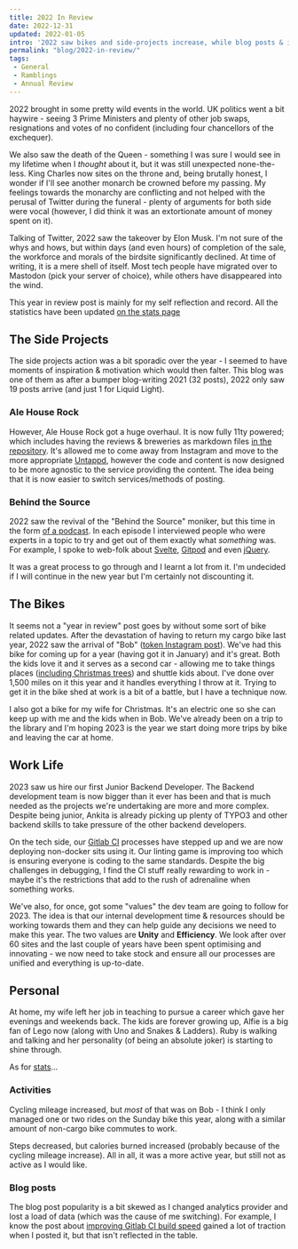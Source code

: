 ```yaml
---
title: 2022 In Review
date: 2022-12-31
updated: 2022-01-05
intro: '2022 saw bikes and side-projects increase, while blog posts & instagram declined'
permalink: "blog/2022-in-review/"
tags:
 - General
 - Ramblings
 - Annual Review
---
```


2022 brought in some pretty wild events in the world. UK politics went a bit haywire - seeing 3 Prime Ministers and plenty of other job swaps, resignations and votes of no confident (including four chancellors of the exchequer).

We also saw the death of the Queen - something I was sure I would see in my lifetime when I _thought_ about it, but it was still unexpected none-the-less. King Charles now sites on the throne and, being brutally honest, I wonder if I'll see another monarch be crowned before my passing. My feelings towards the monarchy are conflicting and not helped with the perusal of Twitter during the funeral - plenty of arguments for both side were vocal (however, I did think it was an extortionate amount of money spent on it).

Talking of Twitter, 2022 saw the takeover by Elon Musk. I'm not sure of the whys and hows, but within days (and even hours) of completion of the sale, the workforce and morals of the birdsite significantly declined. At time of writing, it is a mere shell of itself. Most tech people have migrated over to Mastodon (pick your server of choice), while others have disappeared into the wind.

This year in review post is mainly for my self reflection and record. All the statistics have been updated [on the stats page](/stats/)

## The Side Projects

The side projects action was a bit sporadic over the year - I seemed to have moments of inspiration & motivation which would then falter. This blog was one of them as after a bumper blog-writing 2021 (32 posts), 2022 only saw 19 posts arrive (and just 1 for Liquid Light).

### Ale House Rock

However, Ale House Rock got a huge overhaul. It is now fully 11ty powered; which includes having the reviews & breweries as markdown files [in the repository](https://gitlab.com/mikestreety-sites/ale-house-rock). It's allowed me to come away from Instagram and move to the more appropriate [Untappd](https://untappd.com/user/mikestreety), however the code and content is now designed to be more agnostic to the service providing the content. The idea being that it is now easier to switch services/methods of posting.

### Behind the Source

2022 saw the revival of the "Behind the Source" moniker, but this time in the form [of a podcast](https://www.behindthesource.co.uk/podcasts/). In each episode I interviewed people who were experts in a topic to try and get out of them exactly what _something_ was. For example, I spoke to web-folk about [Svelte](https://www.behindthesource.co.uk/podcasts/s02e05-svelte-with-brittney-and-willow/), [Gitpod](https://www.behindthesource.co.uk/podcasts/s02e02-gitpod-with-pauline-narvas/) and even [jQuery](https://www.behindthesource.co.uk/podcasts/s02e03-jquery-with-tomasz-lakomy/).

It was a great process to go through and I learnt a lot from it. I'm undecided if I will continue in the new year but I'm certainly not discounting it.

## The Bikes

It seems not a "year in review" post goes by without some sort of bike related updates. After the devastation of having to return my cargo bike last year, 2022 saw the arrival of "Bob" ([token Instagram post](https://www.instagram.com/p/CZFyzq7o6nv/)). We've had this bike for coming up for a year (having got it in January) and it's great. Both the kids love it and it serves as a second car - allowing me to take things places ([including Christmas trees](https://hachyderm.io/@mikestreety/109449791109715324)) and shuttle kids about. I've done over 1,500 miles on it this year and it handles everything I throw at it. Trying to get it in the bike shed at work is a bit of a battle, but I have a technique now.

I also got a bike for my wife for Christmas. It's an electric one so she can keep up with me and the kids when in Bob. We've already been on a trip to the library and I'm hoping 2023 is the year we start doing more trips by bike and leaving the car at home.


## Work Life

2023 saw us hire our first Junior Backend Developer. The Backend development team is now bigger than it ever has been and that is much needed as the projects we're undertaking are more and more complex. Despite being junior, Ankita is already picking up plenty of TYPO3 and other backend skills to take pressure of the other backend developers.

On the tech side, our [Gitlab CI](/category/gitlab-ci/) processes have stepped up and we are now deploying non-docker sits using it. Our linting game is improving too which is ensuring everyone is coding to the same standards. Despite the big challenges in debugging, I find the CI stuff really rewarding to work in - maybe it's the restrictions that add to the rush of adrenaline when something works.

We've also, for once, got some "values" the dev team are going to follow for 2023. The idea is that our internal development time & resources should be working towards them and they can help guide any decisions we need to make this year. The two values are **Unity** and **Efficiency**. We look after over 60 sites and the last couple of years have been spent optimising and innovating - we now need to take stock and ensure all our processes are unified and everything is up-to-date.

## Personal

At home, my wife left her job in teaching to pursue a career which gave her evenings and weekends back. The kids are forever growing up, Alfie is a big fan of Lego now (along with Uno and Snakes & Ladders). Ruby is walking and talking and her personality (of being an absolute joker) is starting to shine through.

As for [stats](/stats)...

### Activities

Cycling mileage increased, but _most_ of that was on Bob - I think I only managed one or two rides on the Sunday bike this year, along with a similar amount of non-cargo bike commutes to work.

Steps decreased, but calories burned increased (probably because of the cycling mileage increase). All in all, it was a more active year, but still not as active as I would like.

### Blog posts

The blog post popularity is a bit skewed as I changed analytics provider and lost a load of data (which was the cause of me switching). For example, I know the post about [improving Gitlab CI build speed](/blog/how-i-improved-the-speed-of-docker-builds-in-gitlab-ci/) gained a lot of traction when I posted it, but that isn't reflected in the table.
